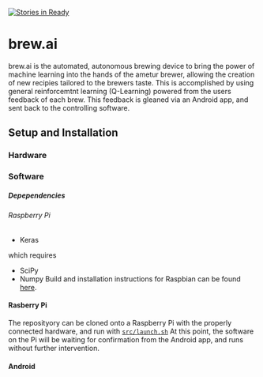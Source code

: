 [![Stories in Ready](https://badge.waffle.io/bitschift/OpenBrew.png?label=ready&title=Ready)](https://waffle.io/bitschift/OpenBrew)
# brew.ai
brew.ai is the automated, autonomous brewing device to bring the power of machine learning into the hands of the ametur brewer, allowing the creation of new recipies tailored to the brewers taste.
This is accomplished by using general reinforcemtnt learning (Q-Learning) powered from the users feedback of each brew.
This feedback is gleaned via an Android app, and sent back to the controlling software.

## Setup and Installation
### Hardware

### Software
##### Depependencies
###### Raspberry Pi
- Keras

which requires

- SciPy
- Numpy
Build and installation instructions for Raspbian can be found [here](#).

#### Rasberry Pi
The reposityory can be cloned onto a Raspberry Pi with the properly connected hardware, and run with [`src/launch.sh`](https://github.com/bitschift/brew.ai/blob/master/src/brew.py)
At this point, the software on the Pi will be waiting for confirmation from the Android app, and runs without further intervention.

#### Android
